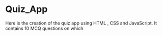 # Quiz_App
Here is the creation of the quiz app using HTML , CSS and JavaScript.
It contains 10 MCQ questions on which
